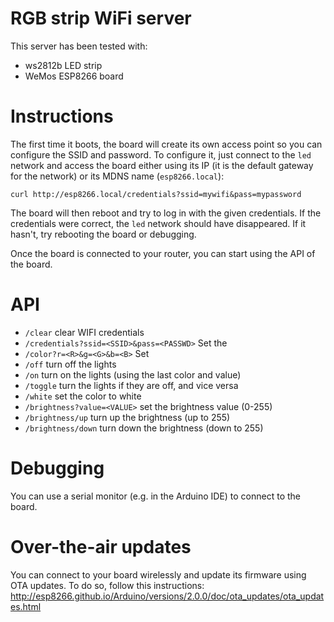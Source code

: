 # RGB strip WiFi server

This server has been tested with:
* ws2812b LED strip
* WeMos ESP8266 board


# Instructions

The first time it boots, the board will create its own access point so you can configure the SSID and password.
To configure it, just connect to the `led` network and access the board either using its IP (it is the default gateway for the network) or its MDNS name (`esp8266.local`):

```
curl http://esp8266.local/credentials?ssid=mywifi&pass=mypassword
```

The board will then reboot and try to log in with the given credentials.
If the credentials were correct, the `led` network should have disappeared.
If it hasn't, try rebooting the board or debugging.

Once the board is connected to your router, you can start using the API of the board.

# API

* `/clear` clear WIFI credentials
* `/credentials?ssid=<SSID>&pass=<PASSWD>` Set the
* `/color?r=<R>&g=<G>&b=<B>` Set 
* `/off` turn off the lights
* `/on` turn on the lights (using the last color and value)
* `/toggle` turn the lights if they are off, and vice versa
* `/white` set the color to white
* `/brightness?value=<VALUE>` set the brightness value (0-255)
* `/brightness/up` turn up the brightness (up to 255)
* `/brightness/down` turn down the brightness (down to 255)

# Debugging
You can use a serial monitor (e.g. in the Arduino IDE) to connect to the board.

# Over-the-air updates

You can connect to your board wirelessly and update its firmware using OTA updates.
To do so, follow this instructions: http://esp8266.github.io/Arduino/versions/2.0.0/doc/ota_updates/ota_updates.html
